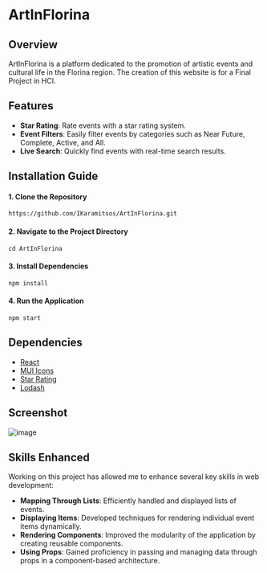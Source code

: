 # ArtInFlorina

## Overview

ArtInFlorina is a platform dedicated to the promotion of artistic events and cultural life in the Florina region. The creation of this website is for a Final Project in HCI.

## Features

- **Star Rating**: Rate events with a star rating system.
- **Event Filters**: Easily filter events by categories such as Near Future, Complete, Active, and All.
- **Live Search**: Quickly find events with real-time search results.

## Installation Guide

#### 1. Clone the Repository
```
https://github.com/IKaramitsos/ArtInFlorina.git
```
#### 2. Navigate to the Project Directory
```
cd ArtInFlorina
```
#### 3. Install Dependencies
```
npm install
```
#### 4. Run the Application
```
npm start
```

## Dependencies

- [React](https://reactjs.org/)
- [MUI Icons](https://mui.com/material-ui/)
- [Star Rating](https://github.com/ertanhasani/react-stars)
- [Lodash](https://github.com/lodash/lodash)

## Screenshot

![image](https://github.com/IKaramitsos/ArtInFlorina/assets/63364209/07a81b76-0b6f-423e-a089-66ca2eb51de3)

## Skills Enhanced

Working on this project has allowed me to enhance several key skills in web development:

- **Mapping Through Lists**: Efficiently handled and displayed lists of events.
- **Displaying Items**: Developed techniques for rendering individual event items dynamically.
- **Rendering Components**: Improved the modularity of the application by creating reusable components.
- **Using Props**: Gained proficiency in passing and managing data through props in a component-based architecture.
